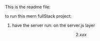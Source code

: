 This is the readme file:

to run this mern fullStack project:

1. have the server run:
   on the server.js layer

$$
2. xxx
$$
